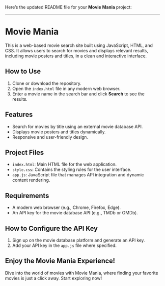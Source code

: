 Here’s the updated README file for your **Movie Mania** project:

---

# Movie Mania

This is a web-based movie search site built using JavaScript, HTML, and CSS. It allows users to search for movies and displays relevant results, including movie posters and titles, in a clean and interactive interface.

## How to Use

1. Clone or download the repository.
2. Open the `index.html` file in any modern web browser.
3. Enter a movie name in the search bar and click **Search** to see the results.

## Features

- Search for movies by title using an external movie database API.
- Displays movie posters and titles dynamically.
- Responsive and user-friendly design.

## Project Files

- `index.html`: Main HTML file for the web application.
- `style.css`: Contains the styling rules for the user interface.
- `app.js`: JavaScript file that manages API integration and dynamic content rendering.

## Requirements

- A modern web browser (e.g., Chrome, Firefox, Edge).
- An API key for the movie database API (e.g., TMDb or OMDb).
  
## How to Configure the API Key

1. Sign up on the movie database platform and generate an API key.
2. Add your API key in the `app.js` file where specified.

## Enjoy the Movie Mania Experience!

Dive into the world of movies with Movie Mania, where finding your favorite movies is just a click away. Start exploring now!
